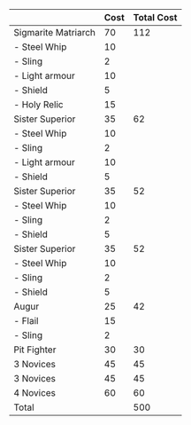 | | Cost | Total Cost |
| ---| --- | --- |
|Sigmarite Matriarch  |	70 | 112 | 
| - Steel Whip |	10 |
| - Sling |	2 |
| - Light armour |	10 |
| - Shield |	5 |
| - Holy Relic |	15 |
|Sister Superior | 35	| 62 |
| - Steel Whip |	10 |
| - Sling |	2 |
| - Light armour |	10 |
| - Shield |	5 |
|Sister Superior | 35	| 52 |
| - Steel Whip |	10 |
| - Sling |	2 |
| - Shield |	5 |
|Sister Superior | 35	| 52 |
| - Steel Whip |	10 |
| - Sling |	2 |
| - Shield |	5 |
|Augur | 25	| 42 |
| - Flail |	15 |
| - Sling |	2 |
|Pit Fighter | 30	| 30 |
| 3 Novices | 45	| 45 |
| 3 Novices | 45	| 45 |
| 4 Novices | 60	| 60 |
| Total | |  500 |
